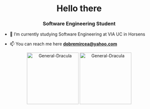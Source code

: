 <h1 align="center">Hello there</h1>
<h3 align="center">Software Engineering Student</h3>

- 🔭 I’m currently studying Software Engineering at VIA UC in Horsens

- 📫 You can reach me here **dobremircea@yahoo.com**



<p align="center"><img height="170px" align="center" src="https://github-readme-stats.vercel.app/api/top-langs/?username=General-Dracula&layout=compact&theme=cobalt" alt="General-Dracula" /> <img height="170px" align="center" src="https://github-readme-stats.vercel.app/api?username=General-Dracula&theme=cobalt" alt="General-Dracula" /></p>
